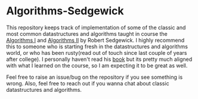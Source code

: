 # Algorithms-Sedgewick

This repository keeps track of implementation of some of the classic and most common datastructures and algorithms taught in course the [Algorithms I](https://www.coursera.org/learn/algorithms-part1) and [Algorithms II](https://www.coursera.org/learn/algorithms-part2) by Robert Sedgewick. I highly recommend this to someone who is starting fresh in the datastructures and algorithms world, or who has been rusty(read out of touch since last couple of years after college). I personally haven't read his [book](https://algs4.cs.princeton.edu/home/) but its pretty much aligned with what I learned on the course, so I am expecting it to be great as well.

Feel free to raise an issue/bug on the repository if you see something is wrong. Also, feel free to reach out if you wanna chat about classic datastructures and algorithms.
